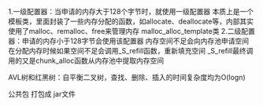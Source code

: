 1.一级配置器：当申请的内存大于128个字节时，就使用一级配置器
本质上是一个模板类，里面封装了一些内存分配的函数，如allocate、deallocate等，内部其实使用了malloc、remalloc、free来管理内存
malloc_alloc_template类
2.二级配置器：申请的内存小于128字节会使用该配置器
内存空间不足会向内存池申请空间
在分配内存时候如果空间不足会调用_S_refill函数，重新填充空间
_S_refill最终调用的又是chunk_alloc函数从内存池中提取内存空间

AVL树和红黑树：自平衡二叉树，查找、删除、插入的时间复杂度均为O(logn)

公共包  打包成 jar文件 

